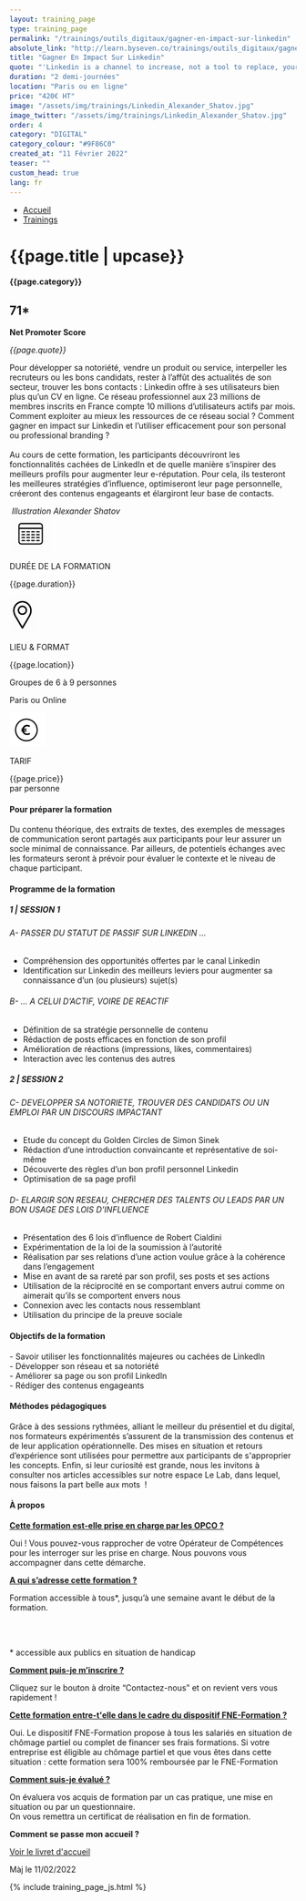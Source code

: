 ```yaml
---
layout: training_page
type: training_page
permalink: "/trainings/outils_digitaux/gagner-en-impact-sur-linkedin"
absolute_link: "http://learn.byseven.co/trainings/outils_digitaux/gagner-en-impact-sur-linkedin"
title: "Gagner En Impact Sur Linkedin"
quote: "'Linkedin is a channel to increase, not a tool to replace, your networking efforts.' - Vivenka Vonrosen"
duration: "2 demi-journées"
location: "Paris ou en ligne"
price: "420€ HT"
image: "/assets/img/trainings/Linkedin_Alexander_Shatov.jpg"
image_twitter: "/assets/img/trainings/Linkedin_Alexander_Shatov.jpg"
order: 4
category: "DIGITAL"
category_colour: "#9F86C0"
created_at: "11 Février 2022"
teaser: ""
custom_head: true
lang: fr
---
```


<div class="trainings-breadcrumb">
  <nav aria-label="Breadcrumb" class="breadcrumb">
    <ul>
        <li><a href="/">Accueil</a></li>
        <li><a href="/trainings">Trainings</a></li>
    </ul>
  </nav>
</div>
<div class="training-page-main">
  <div class="training-page-main-banner">
    <div class="training-page-main-banner-left">
      <div>
        <h1 class="training-page-main-banner-left-title">{{page.title | upcase}}</h1>
        <div class='category-score'><h4 class="training-page-main-banner-left-category" style="background: {{page.category_colour}};">{{page.category}}</h4>
          <div class='net-promote-score'><h2>71<span>&#42;</span></h2>
            <p><strong>Net Promoter Score</strong></p>
          </div>
        </div>
        <p class="training-page-main-banner-left-quote"><em>{{page.quote}}</em></p>
      </div>
      <p class="training-page-main-banner-left-description">Pour développer sa notoriété, vendre un produit ou service, interpeller les recruteurs ou les bons candidats, rester à l’affût des actualités de son secteur, trouver les bons contacts : Linkedin offre à ses utilisateurs bien plus qu’un CV en ligne. Ce réseau professionnel aux 23 millions de membres inscrits en France compte 10 millions d’utilisateurs actifs par mois. Comment exploiter au mieux les ressources de ce réseau social ? Comment gagner en impact sur Linkedin et l’utiliser efficacement pour son personal ou professional branding ?
      <br><br>
      Au cours de cette formation, les participants découvriront les fonctionnalités cachées de LinkedIn et de quelle manière s’inspirer des meilleurs profils pour augmenter leur e-réputation. Pour cela, ils testeront les meilleures stratégies d’influence, optimiseront leur page personnelle, créeront des contenus engageants et élargiront leur base de contacts.
      </p>
    </div>
    <div class="training-page-main-banner-right">
      <img src="{{page.image}}" alt="">
      <em>Illustration Alexander Shatov</em>
    </div>
  </div>
</div>
<div class="training-page-infos" style="background: {{page.category_colour}};">
  <div class="training-pages-infos-date">
    <img src="/assets/img/PICTO_DATE.png" alt="" class='training-page-picto'>
    <div class="traning-pages-info-text">
        <p>DURÉE DE LA FORMATION</p>
        <p>{{page.duration}}</p>
    </div>
  </div>
  <div class="training-pages-infos-place">
    <img src="/assets/img/PICTO_LIEU.png" alt="" class='training-page-picto'>
    <div class="traning-pages-info-text">
        <p>LIEU & FORMAT</p>
        <p>{{page.location}}</p>
        <p>Groupes de 6 à 9 personnes</p>
        <p>Paris ou Online</p>
    </div>
  </div>
  <div class="training-pages-infos-price">
    <img src="/assets/img/PICTO_TARIFS.png" alt="" class='training-page-picto'>
    <div class="traning-pages-info-text">
        <p class="align">TARIF</p>
        <p>{{page.price}} <br>par personne</p>
    </div>
  </div>
</div>
<div class="training-page-main-description">
  <div class="training-page-main-description-left" >
    <h4 style="text-decoration-color: {{page.category_colour}};">Pour préparer la formation</h4>
    <p>Du contenu théorique, des extraits de textes, des exemples de messages de communication seront partagés aux participants pour leur assurer un socle minimal de connaissance. Par ailleurs, de potentiels échanges avec les formateurs seront à prévoir pour évaluer le contexte et le niveau de chaque participant.</p>
    <h4 style="text-decoration-color: {{page.category_colour}};">Programme de la formation</h4>
    <h5 style="color: {{page.category_colour}};">1 | SESSION 1</h5>
    <h6>A- PASSER DU STATUT DE PASSIF SUR LINKEDIN ...  </h6>
    <ul>
      <li>Compréhension des opportunités offertes par le canal Linkedin</li>
      <li>Identification sur Linkedin des meilleurs leviers pour augmenter sa connaissance d’un (ou plusieurs) sujet(s)</li>
    </ul>
    <h6>B- ... A CELUI D’ACTIF, VOIRE DE REACTIF</h6>
    <ul>
      <li>Définition de sa stratégie personnelle de contenu</li>
      <li>Rédaction de posts efficaces en fonction de son profil</li>
      <li>Amélioration de réactions (impressions, likes, commentaires)</li>
      <li>Interaction avec les contenus des autres</li>
    </ul>
    <h5 style="color: {{page.category_colour}};">2 | SESSION 2</h5>
    <h6>C- DEVELOPPER SA NOTORIETE, TROUVER DES CANDIDATS OU UN EMPLOI PAR UN DISCOURS IMPACTANT</h6>
    <ul>
      <li>Etude du concept du Golden Circles de Simon Sinek</li>
      <li>Rédaction d’une introduction convaincante et représentative de soi-même</li>
      <li>Découverte des règles d’un bon profil personnel Linkedin</li>
      <li>Optimisation de sa page profil</li>
    </ul>
    <h6>D- ELARGIR SON RESEAU, CHERCHER DES TALENTS OU LEADS PAR UN BON USAGE DES LOIS D’INFLUENCE</h6>
    <ul>
      <li>Présentation des 6 lois d’influence de Robert Cialdini</li>
      <li>Expérimentation de la loi de la soumission à l’autorité</li>
      <li>Réalisation par ses relations d’une action voulue grâce à la cohérence dans l’engagement</li>
      <li>Mise en avant de sa rareté par son profil, ses posts et ses actions</li>
      <li>Utilisation de la réciprocité en se comportant envers autrui comme on aimerait qu’ils se comportent envers nous</li>
      <li>Connexion avec les contacts nous ressemblant</li>
      <li>Utilisation du principe de la preuve sociale</li>
    </ul>
  </div>
  <div class="training-page-main-description-right" >
    <div>
      <h4 style="text-decoration-color: {{page.category_colour}};">Objectifs de la formation</h4>
      <p>
        - Savoir utiliser les fonctionnalités majeures ou cachées de LinkedIn<br>
        - Développer son réseau et sa notoriété<br>
        - Améliorer sa page ou son profil Linkedln<br>
        - Rédiger des contenus engageants<br>
      </p>
      <h4 style="text-decoration-color: {{page.category_colour}};">Méthodes pédagogiques</h4>
      <p>
       Grâce à des sessions rythmées, alliant le meilleur du présentiel et du digital, nos formateurs expérimentés s’assurent de la transmission des contenus et de leur application opérationnelle. Des mises en situation et retours d’expérience sont utilisées pour permettre aux participants de s'approprier les concepts. Enfin, si leur curiosité est grande, nous les invitons à consulter nos articles accessibles sur notre espace Le Lab, dans lequel, nous faisons la part belle aux mots  !
      </p>
      <h4 style="text-decoration-color: {{page.category_colour}};">À propos</h4>
      <div class="training-page-faq-element">
        <a class='training-page-faq-question-link' data-toggle="collapse" href="#collapse1" role="button" aria-expanded="false" aria-controls="collapse1" style="color: {{page.category_colour}};">
          <div class="training-page-faq-question flex-row-between-centered">
            <p><strong>Cette formation est-elle prise en charge par les OPCO ?</strong></p>
            <i class="fas fa-angle-down fa-2x"></i>
            <i class="fas fa-angle-up fa-2x hidden"></i>
          </div>
        </a>
        <div class="training-page-faq-answer collapse" id="collapse1">
          <p>Oui ! Vous pouvez-vous rapprocher de votre Opérateur de Compétences pour les interroger sur les prise en charge. Nous pouvons vous accompagner dans cette démarche.</p>
        </div>
      </div>
      <div class="training-page-faq-element">
        <a class='training-page-faq-question-link' data-toggle="collapse" href="#collapse2" role="button" aria-expanded="false" aria-controls="collapse2" style="color: {{page.category_colour}};">
          <div class="training-page-faq-question flex-row-between-centered">
            <p><strong>A qui s’adresse cette formation ?</strong></p>
            <i class="fas fa-angle-down fa-2x"></i>
            <i class="fas fa-angle-up fa-2x hidden"></i>
          </div>
        </a>
        <div class="training-page-faq-answer collapse" id="collapse2">
          <p>Formation accessible à tous*, jusqu’à une semaine avant le début de la formation.</p><br><br>
          <p> * accessible aux publics en situation de handicap</p>
        </div>
      </div>
      <div class="training-page-faq-element">
        <a class='training-page-faq-question-link' data-toggle="collapse" href="#collapse3" role="button" aria-expanded="false" aria-controls="collapse3" style="color: {{page.category_colour}};">
          <div class="training-page-faq-question flex-row-between-centered">
            <p><strong>Comment puis-je m’inscrire ?</strong></p>
            <i class="fas fa-angle-down fa-2x"></i>
            <i class="fas fa-angle-up fa-2x hidden"></i>
          </div>
        </a>
        <div class="training-page-faq-answer collapse" id="collapse3">
          <p>Cliquez sur le bouton à droite “Contactez-nous” et on revient vers vous rapidement !</p>
        </div>
      </div>
      <div class="training-page-faq-element">
        <a class='training-page-faq-question-link' data-toggle="collapse" href="#collapse4" role="button" aria-expanded="false" aria-controls="collapse4" style="color: {{page.category_colour}};">
          <div class="training-page-faq-question flex-row-between-centered">
            <p><strong>Cette formation entre-t'elle dans le cadre du dispositif FNE-Formation ?</strong></p>
            <i class="fas fa-angle-down fa-2x"></i>
            <i class="fas fa-angle-up fa-2x hidden"></i>
          </div>
        </a>
        <div class="training-page-faq-answer collapse" id="collapse4">
          <p>Oui. Le dispositif FNE-Formation propose à tous les salariés en situation de chômage partiel ou complet de financer ses frais formations. Si votre entreprise est éligible au chômage partiel et que vous êtes dans cette situation : cette formation sera 100% remboursée par le FNE-Formation</p>
        </div>
      </div>
      <div class="training-page-faq-element">
        <a class='training-page-faq-question-link' data-toggle="collapse" href="#collapse5" role="button" aria-expanded="false" aria-controls="collapse4" style="color: {{page.category_colour}};">
          <div class="training-page-faq-question flex-row-between-centered">
            <p><strong>Comment suis-je évalué ?</strong></p>
            <i class="fas fa-angle-down fa-2x"></i>
            <i class="fas fa-angle-up fa-2x hidden"></i>
          </div>
        </a>
        <div class="training-page-faq-answer collapse" id="collapse5">
          <p>On évaluera vos acquis de formation par un cas pratique, une mise en situation ou par un questionnaire.<br>
          On vous remettra un certificat de réalisation en fin de formation.</p>
        </div>
      </div>
      <div class="training-page-faq-element">
        <div class="training-page-faq-question flex-row-between-centered">
          <p><strong>Comment se passe mon accueil ?</strong></p>
          <a href="/livret"
             target="_blank"
             class="fs-1_4rem font-weight-700 p-2rem rounded-5px bs-white bs-black-hover smooth-transition"
             style="background-color: {{page.category_colour}};">
            Voir le livret d'accueil
          </a>
        </div>
      </div>
      <div class="training-additional-info">
        <p>Màj le 11/02/2022</p>
      </div>
    </div>
  </div>
</div>

{% include training_page_js.html %}
